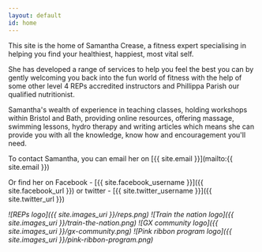 ```yaml
---
layout: default
id: home
---
```

This site is the home of Samantha Crease, a fitness expert specialising in
helping you find your healthiest, happiest, most vital self. 

She has developed a range of services to help you feel the best you can by
gently welcoming you back into the fun world of fitness with the help of some
other level 4 REPs accredited instructors and Phillippa Parish our qualified
nutritionist.

Samantha's wealth of experience in teaching classes, holding workshops within
Bristol and Bath, providing online resources, offering massage, swimming
lessons, hydro therapy and writing articles which means she can provide you
with all the knowledge, know how and encouragement you'll need.

To contact Samantha, you can email her on
[{{ site.email }}](mailto:{{ site.email }})

Or find her on Facebook - [{{ site.facebook_username }}]({{ site.facebook_url }})
or twitter - [{{ site.twitter_username }}]({{ site.twitter_url }})

*![REPs logo]({{ site.images_uri }}/reps.png)
![Train the nation logo]({{ site.images_uri }}/train-the-nation.png)
![GX community logo]({{ site.images_uri }}/gx-community.png)
![Pink ribbon program logo]({{ site.images_uri }}/pink-ribbon-program.png)*
